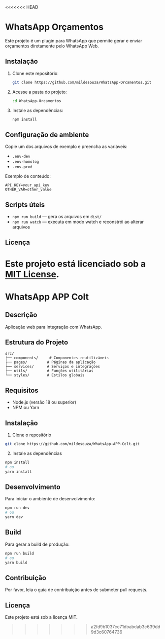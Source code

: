 <<<<<<< HEAD
# WhatsApp Orçamentos

Este projeto é um plugin para WhatsApp que permite gerar e enviar orçamentos diretamente pelo WhatsApp Web.

## Instalação

1. Clone este repositório:
   ```bash
   git clone https://github.com/mildesouza/WhatsApp-Orcamentos.git
   ```
2. Acesse a pasta do projeto:
   ```bash
   cd WhatsApp-Orcamentos
   ```
3. Instale as dependências:
   ```bash
   npm install
   ```

## Configuração de ambiente

Copie um dos arquivos de exemplo e preencha as variáveis:

- `.env-dev`
- `.env-homolog`
- `.env-prod`

Exemplo de conteúdo:
```env
API_KEY=your_api_key
OTHER_VAR=other_value
```

## Scripts úteis

- `npm run build` — gera os arquivos em `dist/`
- `npm run watch` — executa em modo watch e reconstrói ao alterar arquivos

## Licença

Este projeto está licenciado sob a [MIT License](LICENSE). 
=======
# WhatsApp APP Colt

## Descrição
Aplicação web para integração com WhatsApp.

## Estrutura do Projeto
```
src/
├── components/     # Componentes reutilizáveis
├── pages/         # Páginas da aplicação
├── services/      # Serviços e integrações
├── utils/         # Funções utilitárias
└── styles/        # Estilos globais
```

## Requisitos
- Node.js (versão 18 ou superior)
- NPM ou Yarn

## Instalação
1. Clone o repositório
```bash
git clone https://github.com/mildesouza/WhatsApp-APP-Colt.git
```

2. Instale as dependências
```bash
npm install
# ou
yarn install
```

## Desenvolvimento
Para iniciar o ambiente de desenvolvimento:
```bash
npm run dev
# ou
yarn dev
```

## Build
Para gerar a build de produção:
```bash
npm run build
# ou
yarn build
```

## Contribuição
Por favor, leia o guia de contribuição antes de submeter pull requests.

## Licença
Este projeto está sob a licença MIT. 
>>>>>>> a2fd9b1037cc71dbabdab3c639dd9d3c60764736
